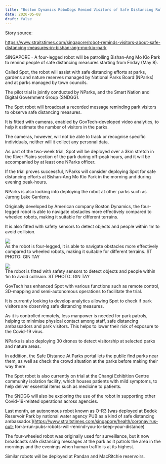 ```yaml
---
title: "Boston Dynamics RoboDogs Remind Visitors of Safe Distancing Rules at Public Park" 
date: 2020-05-08 
draft: false 
---
```


Story source:

https://www.straitstimes.com/singapore/robot-reminds-visitors-about-safe-distancing-measures-in-bishan-ang-mo-kio-park


SINGAPORE - A four-legged robot will be patrolling Bishan-Ang Mo Kio Park to
remind people of safe distancing measures starting from Friday (May 8).

Called Spot, the robot will assist with safe distancing efforts at parks,
gardens and nature reserves managed by National Parks Board (NParks) and at
parks managed by town councils.

The pilot trial is jointly conducted by NParks, and the Smart Nation and
Digital Government Group (SNDGG).

The Spot robot will broadcast a recorded message reminding park visitors to
observe safe distancing measures.

It is fitted with cameras, enabled by GovTech-developed video analytics, to
help it estimate the number of visitors in the parks.

The cameras, however, will not be able to track or recognise specific
individuals, neither will it collect any personal data.

As part of the two-week trial, Spot will be deployed over a 3km stretch in the
River Plains section of the park during off-peak hours, and it will be
accompanied by at least one NParks officer.

If the trial proves successful, NParks will consider deploying Spot for safe
distancing efforts at Bishan-Ang Mo Kio Park in the morning and during evening
peak-hours.

NParks is also looking into deploying the robot at other parks such as Jurong
Lake Gardens.

Originally developed by American company Boston Dynamics, the four-legged
robot is able to navigate obstacles more effectively compared to wheeled
robots, making it suitable for different terrains.

It is also fitted with safety sensors to detect objects and people within 1m
to avoid collision.

![](https://www.straitstimes.com/sites/default/files/articles/2020/05/08/photo6172332655845157486.jpg)  
As the robot is four-legged, it is able to navigate obstacles more effectively
compared to wheeled robots, making it suitable for different terrains. ST
PHOTO: GIN TAY  

![](https://www.straitstimes.com/sites/default/files/articles/2020/05/08/photo6172332655845157485.jpg)  
The robot is fitted with safety sensors to detect objects and people within 1m
to avoid collision. ST PHOTO: GIN TAY  

GovTech has enhanced Spot with various functions such as remote control,
3D-mapping and semi-autonomous operations to facilitate the trial.

It is currently looking to develop analytics allowing Spot to check if park
visitors are observing safe distancing measures.

As it is controlled remotely, less manpower is needed for park patrols,
helping to minimise physical contact among staff, safe distancing ambassadors
and park visitors. This helps to lower their risk of exposure to the Covid-19
virus.

NParks is also deploying 30 drones to detect visitorship at selected parks and
nature areas.

In addition, the Safe Distance At Parks portal lets the public find parks near
them, as well as check the crowd situation at the parks before making their
way there.

The Spot robot is also currently on trial at the Changi Exhibition Centre
community isolation facility, which houses patients with mild symptoms, to
help deliver essential items such as medicine to patients.

The SNDGG will also be exploring the use of the robot in supporting other
Covid-19-related operations across agencies.

Last month, an autonomous robot known as O-R3 [was deployed at Bedok Reservoir
Park by national water agency PUB as a kind of safe distancing
ambassador.](https://www.straitstimes.com/singapore/health/coronavirus-out-
for-a-run-pubs-robots-will-remind-you-to-keep-your-distance)

The four-wheeled robot was originally used for surveillance, but it now
broadcasts safe distancing messages at the park as it patrols the area in the
mornings and the evenings when human traffic is at its highest.

Similar robots will be deployed at Pandan and MacRitchie reservoirs.

